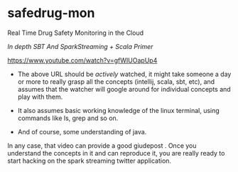 # safedrug-mon
Real Time Drug Safety Monitoring in the Cloud

*In depth SBT And SparkStreaming + Scala Primer* 

https://www.youtube.com/watch?v=gfWIUOapUp4

- The above URL should be *actively* watched, it might take someone a day or more to really grasp all the concepts (intellij, scala, sbt, etc), and assumes that the watcher will google around for individual concepts and play with them.  
- It also assumes basic working knowledge of the linux terminal, using commands like ls, grep and so on.

- And of course, some understanding of java.


In any case, that video can provide a good giudepost  .  Once you understand the concepts in it and can reproduce it, you are really ready to start hacking on the spark streaming twitter application.

